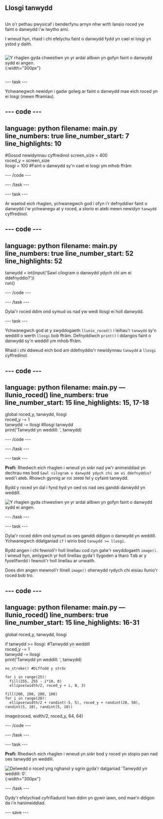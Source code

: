 ## Llosgi tanwydd

<div style="display: flex; flex-wrap: wrap">
<div style="flex-basis: 200px; flex-grow: 1; margin-right: 15px;">

Un o'r pethau pwysicaf i benderfynu arnyn nhw wrth lansio roced yw faint o danwydd i'w lwytho arni. 

I wneud hyn, rhaid i chi efelychu faint o danwydd fydd yn cael ei losgi yn ystod y daith.
</div>

![Y rhaglen gyda chwestiwn yn yr ardal allbwn yn gofyn faint o danwydd sydd ei angen.](images/llosgi_question_full.png){:width="300px"}

</div>

--- task ---

Ychwanegwch newidyn i gadw golwg ar faint o danwydd mae eich roced yn ei losgi (mewn fframiau).

--- code ---
---
language: python 
filename: main.py 
line_numbers: true 
line_number_start: 7
line_highlights: 10
---

#Gosod newidynnau cyffredinol
screen_size = 400   
roced_y = screen_size  
llosgi = 100 #Faint o danwydd sy'n cael ei losgi ym mhob ffrâm

--- /code ---

--- /task ---


--- task ---

Ar waelod eich rhaglen, ychwanegwch god i ofyn i'r defnyddiwr faint o danwydd i'w ychwanegu at y roced, a storio ei ateb mewn newidyn `tanwydd` cyffredinol.

--- code ---
---
language: python 
filename: main.py 
line_numbers: true 
line_number_start: 52
line_highlights: 52
---

tanwydd = int(input('Sawl cilogram o danwydd ydych chi am ei ddefnyddio?'))   
run()

--- /code ---

--- /task ---

Dylai'r roced ddim ond symud os nad yw wedi llosgi ei holl danwydd.

--- task ---

Ychwanegwch god at y swyddogaeth `llunio_roced()` i leihau'r `tanwydd` sy'n weddill o werth `llosgi` bob ffrâm. Defnyddiwch `print()` i ddangos faint o danwydd sy'n weddill ym mhob ffrâm.

Rhaid i chi ddweud eich bod am ddefnyddio'r newidynnau `tanwydd` a `llosgi` cyffredinol.

--- code ---
---
language: python 
filename: main.py — llunio_roced() 
line_numbers: true 
line_number_start: 15
line_highlights: 15, 17-18
---

  global roced_y, tanwydd, llosgi   
  roced_y -= 1   
  tanwydd -= llosgi #llosgi tanwydd   
  print('Tanwydd yn weddill: ', tanwydd)

--- /code ---

--- /task ---

--- task ---

**Profi:** Rhedwch eich rhaglen i wneud yn siŵr nad yw'r animeiddiad yn dechrau nes bod `Sawl cilogram o danwydd ydych chi am ei ddefnyddio?` wedi'i ateb. Rhowch gynnig ar roi `30000` fel y cyfaint tanwydd.

Bydd y roced yn dal i fynd hyd yn oed os nad oes ganddi danwydd yn weddill.

![Y rhaglen gyda chwestiwn yn yr ardal allbwn yn gofyn faint o danwydd sydd ei angen.](images/llosgi_question.png)

--- /task ---

--- task ---

Dylai'r roced ddim ond symud os oes ganddi ddigon o danwydd yn weddill. Ychwanegwch ddatganiad `if` i wirio bod `tanwydd >= llosgi`.

Bydd angen i chi fewnoli'r holl linellau cod cyn galw'r swyddogaeth `image()`. I wneud hyn, amlygwch yr holl linellau gyda'r llygoden a tharo <kbd>Tab</kbd> ar y fysellfwrdd i fewnoli'r holl linellau ar unwaith.

Does dim angen mewnoli'r llinell `image()` oherwydd rydych chi eisiau llunio'r roced bob tro.

--- code ---
---
language: python 
filename: main.py — llunio_roced() 
line_numbers: true 
line_number_start: 15
line_highlights: 16-31
---

  global roced_y, tanwydd, llosgi

  if tanwydd >= llosgi: #Tanwydd yn weddill   
    roced_y -= 1   
    tanwydd -= llosgi   
    print('Tanwydd yn weddill: ', tanwydd)   

    no_stroke() #Diffodd y strôc   
    
    for i in range(25):   
      fill(255, 255 - i*10, 0)   
      ellipse(width/2, roced_y + i, 8, 3)    
    
    fill(200, 200, 200, 100)   
    for i in range(20):   
      ellipse(width/2 + randint(-5, 5), roced_y + randint(20, 50), randint(5, 10), randint(5, 10))

  image(roced, width/2, roced_y, 64, 64)

--- /code ---

--- /task ---

--- task ---

**Profi:** Rhedwch eich rhaglen i wneud yn siŵr bod y roced yn stopio pan nad oes tanwydd yn weddill.

![Delwedd o roced yng nghanol y sgrin gyda'r datganiad 'Tanwydd yn weddill: 0'.](images/llosgi_empty.png){:width="300px"}

--- /task ---

Dydy'r efelychiad cyfrifiadurol hwn ddim yn gywir iawn, ond mae'n ddigon da i'n hanimeiddiad.

--- save ---

